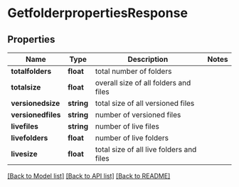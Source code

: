# GetfolderpropertiesResponse

## Properties
Name | Type | Description | Notes
------------ | ------------- | ------------- | -------------
**totalfolders** | **float** | total number of folders | 
**totalsize** | **float** | overall size of all folders and files | 
**versionedsize** | **string** | total size of all versioned files | 
**versionedfiles** | **string** | number of versioned files | 
**livefiles** | **string** | number of live files | 
**livefolders** | **float** | number of live folders | 
**livesize** | **float** | total size of all live folders and files | 

[[Back to Model list]](../README.md#documentation-for-models) [[Back to API list]](../README.md#documentation-for-api-endpoints) [[Back to README]](../README.md)


